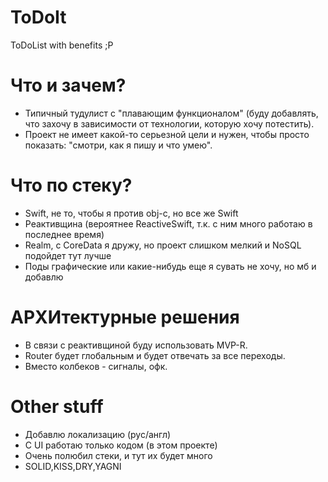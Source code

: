 # ToDoIt
ToDoList with benefits ;P

# Что и зачем?

- Типичный тудулист с "плавающим функционалом" (буду добавлять, что захочу в зависимости от технологии, которую хочу потестить). 
- Проект не имеет какой-то серьезной цели и нужен, чтобы просто показать: "смотри, как я пишу и что умею".
#

# Что по стеку?

- Swift, не то, чтобы я против obj-c, но все же Swift
- Реактивщина (вероятнее ReactiveSwift, т.к. с ним много работаю в последнее время)
- Realm, с CoreData я дружу, но проект слишком мелкий и NoSQL подойдет тут лучше
- Поды графические или какие-нибудь еще я сувать не хочу, но мб и добавлю
#

# АРХИтектурные решения

- В связи с реактивщиной буду использовать MVP-R.
- Router будет глобальным и будет отвечать за все переходы.
- Вместо колбеков - сигналы, офк.
#

# Other stuff

- Добавлю локализацию (рус/англ)
- С UI работаю только кодом (в этом проекте)
- Очень полюбил стеки, и тут их будет много
- SOLID,KISS,DRY,YAGNI 
#
